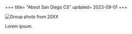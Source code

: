 +++
title= "About San Diego CS"
updated= 2023-09-01
+++

![Group photo from 20XX](/assets/team-photo_legacy.jpg)

Lorem ipsum.
